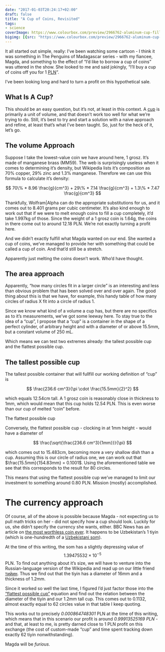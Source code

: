 ```yaml
---
date: "2017-01-03T20:24:17+02:00"
draft: false
title: "A Cup of Coins, Revisited"
tags:
- science
coverImage: https://www.colourbox.com/preview/2966762-aluminum-cup-filled-with-coins.jpg
bigimg: [{src: "https://www.colourbox.com/preview/2966762-aluminum-cup-filled-with-coins.jpg"}]
---
```


It all started out simple, really: I’ve been watching some cartoon - I think it was something in The Penguins of Madagascar series - with my fiancee, Magda, and something to the effect of “I’d like to borrow a cup of coins” was uttered in the show. She looked to me and said jokingly, “I’ll buy a cup of coins off you for 1 [PLN](https://en.wikipedia.org/wiki/Polish_z%C5%82oty)”.

I’ve been looking long and hard to turn a profit on this hypothetical sale.

<!--more-->

## What Is A Cup?

This should be an easy question, but it’s not, at least in this context. A [cup](http://www.wolframalpha.com/input/?i=cup) is primarily a unit of volume, and that doesn’t work too well for what we’re trying to do. Still, it’s best to try and start a solution with a naive approach and refine, at least that’s what I’ve been taught. So, just for the heck of it, let’s go.

## The volume Approach

Suppose I take the lowest-value coin we have around here, 1 grosz. It’s made of manganese brass (MM59). The web is surprisingly useless when it comes to determining it’s density, but Wikipedia lists it’s composition as 70% copper, 29% zinc and 1.3% manganese. Therefore we can use this formula to calculate it’s density:

$$
70\% * 8.96 \frac{g}{cm^3} + 29\% * 7.14 \frac{g}{cm^3} + 1.3\% * 7.47 \frac{g}{cm^3}
$$

Thankfully, Wolfram|Alpha can do the appropriate substitutions for us, and it comes out to 8.401 grams per cubic centimeter. It’s also kind enough to work out that if we were to melt enough coins to fill a cup completely, it’d take 1.997kg of those. Since the weight of a 1 grosz coin is 1.64g, the coins in there come out to around 12.18 PLN. We’re not exactly turning a profit here.

And we didn’t exactly fulfill what Magda wanted on our end. She wanted a cup of coins, we’ve managed to provide her with something that could be called a cup of coin. And that’d still be a stretch.

Apparently just melting the coins doesn’t work. Who’d have thought.

## The area approach

Apparently, “how many circles fit in a larger circle” is an interesting and less than obvious problem that has been solved over and over again. The good thing about this is that we have, for example, this handy table of how many circles of radius X fit into a circle of radius 1.

Since we know what kind of a volume a cup has, but there are no specifics as to it’s measurements, we’ve got some leeway here. To stay true to the idea of a “cup”, I propose that a “cup” is a container in the shape of a perfect cylinder, of arbitrary height and with a diameter of or above 15.5mm, but a constant volume of 250 mL.

Which means we can test two extremes already: the tallest possible cup and the flattest possible cup.

## The tallest possible cup

The tallest possible container that will fullfill our working definition of “cup” is

$$
\frac{236.6 cm^3}{\pi \cdot \frac{15.5mm}{2}^2}
$$

which equals 12.54cm tall. A 1 grosz coin is reasonably close in thickness to 1mm, which would mean that this cup holds 12.54 PLN. This is even worse than our cup of melted “coin” before.

The flattest possible cup

Conversely, the flattest possible cup - clocking in at 1mm height - would have a diameter of

$$
\frac{\sqrt{\frac{236.6 cm^3}{1mm}}}{\pi}
$$

which comes out to 15.483cm, becoming more a very shallow dish than a cup. Assuming this is our circle of radius one, we can work out that $\frac{15.5mm}{154.83mm} = 0.1001$. Using the aforementioned table we see that this corresponds to the result for 80 circles.

This means that using the flattest possible cup we’ve managed to limit our investment to something around 0.80 PLN. Mission (mostly) accomplished.

# The currency approach

Of course, all of the above is possible because Magda - not expecting us to pull math tricks on her - did not specify how a cup should look. Luckily for us, she didn’t specify the currency she wants, either. BBC News has an article on [the most worthless coin ever](http://www.bbc.com/news/magazine-21572359). It happens to be Uzbekistan’s 1 tiyin (which is one-hundredth of a [Uzbekistani som](https://en.wikipedia.org/wiki/Uzbekistani_so%CA%BBm)).

At the time of this writing, the som has a slightly depressing value of $$1.39475532 \times 10^{-5}$$ PLN. To find out anything about it’s size, we will have to venture into the Russian-language version of the Wikipedia and read up on our little friend [тийин](https://translate.google.com/translate?hl=pl&sl=auto&tl=en&u=https%3A%2F%2Fru.wikipedia.org%2Fwiki%2F%D0%A2%D0%B8%D0%B9%D0%B8%D0%BD). Thus we find out that the tiyin has a diameter of 16mm and a thickness of 1.2mm.

Since it worked so well the last time, I figured I’d just factor those into the [“flattest possible cup”](http://www.wolframalpha.com/input/?i=16mm%2F(sqrt(236.6+cubic+centimeters+%2F+1.2mm)+%2F+pi)) equation and find out the relation between the diameter of the tiyin and our 1.2mm tall cup. This comes out to 0.1132, almost exactly equal to 62 circles value in that table I keep quoting.

This works out to precisely _0.000864748301_ PLN at the time of this writing, which means that in this scenario our profit is around _0.99913525169 PLN_ - and that, at least to me, is pretty darned close to 1 PLN profit on this exchange (the cost of custom-made “cup” and time spent tracking down exactly 62 tiyin nonwithstanding).

Magda will be _furious_.